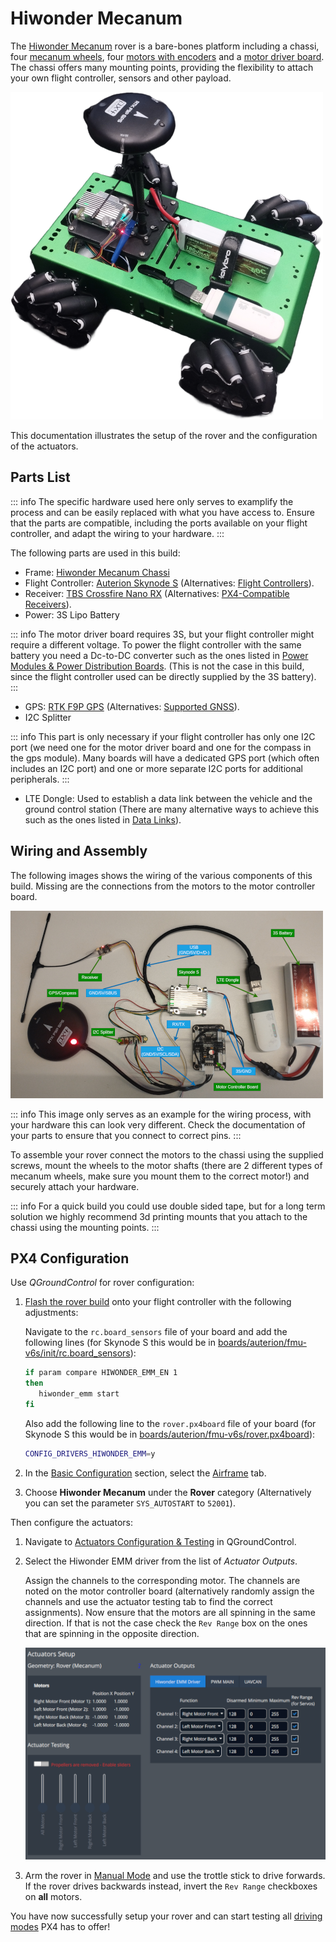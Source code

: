 # Hiwonder Mecanum

The [Hiwonder Mecanum](https://www.hiwonder.com/products/large-metal-4wd-vehicle-chassis-green) rover is a bare-bones platform including a chassi, four [mecanum wheels](https://www.hiwonder.com/products/97mm-mecanum-wheel), four [motors with encoders](https://www.hiwonder.com/products/hall-encoder-dc-geared-motor?variant=40451123675223) and a [motor driver board](https://www.hiwonder.com/products/4-channel-encoder-motor-driver).
The chassi offers many mounting points, providing the flexibility to attach your own flight controller, sensors and other payload.

![Hiwonder Mecanum](../../assets/airframes/rover/hiwonder_rovers/hiwonder_mecanum.png)

This documentation illustrates the setup of the rover and the configuration of the actuators.

## Parts List

::: info
The specific hardware used here only serves to examplify the process and can be easily replaced with what you have access to.
Ensure that the parts are compatible, including the ports available on your flight controller, and adapt the wiring to your hardware.
:::

The following parts are used in this build:
- Frame: [Hiwonder Mecanum Chassi](https://www.hiwonder.com/products/large-metal-4wd-vehicle-chassis-green)
- Flight Controller: [Auterion Skynode S](https://auterion.com/product/skynode-s/) (Alternatives: [Flight Controllers](../flight_controller/index.md)).
- Receiver: [TBS Crossfire Nano RX](https://www.team-blacksheep.com/products/prod:crossfire_nano_rx?srsltid=AfmBOopvPF1mhPRIS11amSwdKf4OFZlt2ibj7XJwu05kVWt4S_L-ZNuD) (Alternatives: [PX4-Compatible Receivers](../getting_started/rc_transmitter_receiver.md#px4-compatible-receivers-compatible_receivers)).
- Power: 3S Lipo Battery

::: info
The motor driver board requires 3S, but your flight controller might require a different voltage.
To power the flight controller with the same battery you need a Dc-to-DC converter such as the ones listed in [Power Modules & Power Distribution Boards](../power_module/index.md).
(This is not the case in this build, since the flight controller used can be directly supplied by the 3S battery).
:::

- GPS: [RTK F9P GPS](https://holybro.com/products/h-rtk-f9p-gnss-series?srsltid=AfmBOoqmsqKx8y60GRVGfWtbcMv_V2m19V4U7-ql9R4NXtrwqzcyXlcF) (Alternatives: [Supported GNSS](../gps_compass/index.md#supported-gnss)).
- I2C Splitter

::: info
This part is only necessary if your flight controller has only one I2C port (we need one for the motor driver board and one for the compass in the gps module).
Many boards will have a dedicated GPS port (which often includes an I2C port) and one or more separate I2C ports for additional peripherals.
:::

- LTE Dongle: Used to establish a data link between the vehicle and the ground control station (There are many alternative ways to achieve this such as the ones listed in [Data Links](../data_links/index.md)).

## Wiring and Assembly

The following images shows the wiring of the various components of this build. Missing are the connections from the motors to the motor controller board.

![Hiwonder Wiring](../../assets/airframes/rover/hiwonder_rovers/hiwonder_wiring_annotated.png)

::: info
This image only serves as an example for the wiring process, with your hardware this can look very different.
Check the documentation of your parts to ensure that you connect to correct pins.
:::

To assemble your rover connect the motors to the chassi using the supplied screws, mount the wheels to the motor shafts (there are 2 different types of mecanum wheels, make sure you mount them to the correct motor!) and securely attach your hardware.

::: info
For a quick build you could use double sided tape, but for a long term solution we highly recommend 3d printing mounts that you attach to the chassi using the mounting points.
:::

## PX4 Configuration

Use _QGroundControl_ for rover configuration:

1. [Flash the rover build](../config_rover/index.md#flashing-the-rover-build) onto your flight controller with the following adjustments:

      Navigate to the `rc.board_sensors` file of your board and add the following lines (for Skynode S this would be in [boards/auterion/fmu-v6s/init/rc.board_sensors](https://github.com/PX4/PX4-Autopilot/blob/main/boards/auterion/fmu-v6s/init/rc.board_sensors)):
      ```sh
      if param compare HIWONDER_EMM_EN 1
      then
         hiwonder_emm start
      fi
      ```
      Also add the following line to the `rover.px4board` file of your board (for Skynode S this would be in [boards/auterion/fmu-v6s/rover.px4board](https://github.com/PX4/PX4-Autopilot/blob/main/boards/auterion/fmu-v6s/rover.px4board)):
      ```sh
      CONFIG_DRIVERS_HIWONDER_EMM=y
      ```
2. In the [Basic Configuration](../config/index.md) section, select the [Airframe](../config/airframe.md) tab.
3. Choose **Hiwonder Mecanum** under the **Rover** category (Alternatively you can set the parameter `SYS_AUTOSTART` to `52001`).

Then configure the actuators:

1. Navigate to [Actuators Configuration & Testing](../config/actuators.md) in QGroundControl.
1. Select the Hiwonder EMM driver from the list of _Actuator Outputs_.

   Assign the channels to the corresponding motor. The channels are noted on the motor controller board (alternatively randomly assign the channels and use the actuator testing tab to find the correct assignments).
   Now ensure that the motors are all spinning in the same direction. If that is not the case check the `Rev Range` box on the ones that are spinning in the opposite direction.

   ![Motor Setup](../../assets/airframes/rover/hiwonder_rovers/hiwonder_mecanum_motors.png)

1. Arm the rover in [Manual Mode](../flight_modes_rover/manual.md#manual-mode) and use the trottle stick to drive forwards. If the rover drives backwards instead, invert the `Rev Range` checkboxes on **all** motors.

You have now successfully setup your rover and can start testing all [driving modes](../flight_modes_rover/index.md) PX4 has to offer!
